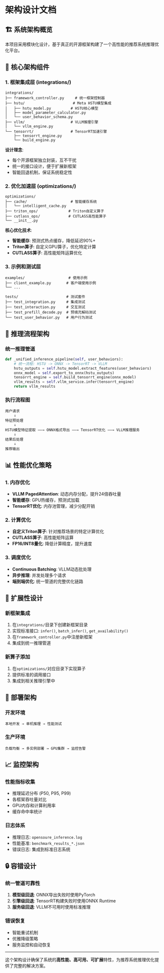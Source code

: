 # 架构设计文档

## 🏗️ 系统架构概览

本项目采用模块化设计，基于真正的开源框架构建了一个高性能的推荐系统推理优化平台。

## 🔌 核心架构组件

### 1. 框架集成层 (integrations/)
```
integrations/
├── framework_controller.py     # 统一框架控制器
├── hstu/                      # Meta HSTU模型集成
│   ├── hstu_model.py         # HSTU核心模型
│   ├── model_parameter_calculator.py
│   └── user_behavior_schema.py
├── vllm/                     # VLLM推理引擎
│   └── vllm_engine.py
└── tensorrt/                 # TensorRT加速引擎
    ├── tensorrt_engine.py
    └── build_engine.py
```

**设计理念**:
- 每个开源框架独立封装，互不干扰
- 统一的接口设计，便于扩展新框架
- 智能回退机制，保证系统稳定性

### 2. 优化加速层 (optimizations/)
```
optimizations/
├── cache/                    # 智能缓存系统
│   └── intelligent_cache.py
├── triton_ops/              # Triton自定义算子
├── cutlass_ops/             # CUTLASS高性能算子
└── __init__.py
```

**核心优化技术**:
- **智能缓存**: 预测式热点缓存，降低延迟90%+
- **Triton算子**: 自定义GPU算子，优化特定计算
- **CUTLASS算子**: 高性能矩阵运算优化

### 3. 示例和测试层
```
examples/                    # 使用示例
├── client_example.py       # 客户端使用示例
└── ...

tests/                      # 测试套件
├── test_integration.py     # 集成测试
├── test_interaction.py     # 交互测试
├── test_prefill_decode.py  # 预填充解码测试
└── test_user_behavior.py   # 用户行为测试
```

## 🔄 推理流程架构

### 统一推理管道
```python
def _unified_inference_pipeline(self, user_behaviors):
    # 统一流程: HSTU -> ONNX -> TensorRT -> VLLM
    hstu_outputs = self.hstu_model.extract_features(user_behaviors)
    onnx_model = self.export_to_onnx(hstu_outputs)
    tensorrt_engine = self.build_tensorrt_engine(onnx_model)
    vllm_results = self.vllm_service.infer(tensorrt_engine)
    return vllm_results
```

### 执行流程图
```
用户请求
    ↓
特征预处理
    ↓
HSTU模型特征提取 ——→ ONNX格式导出 ——→ TensorRT优化 ——→ VLLM推理服务
    ↓
结果后处理
    ↓  
推荐输出
```

## 📊 性能优化策略

### 1. 内存优化
- **VLLM PagedAttention**: 动态内存分配，提升24倍吞吐量
- **智能缓存**: GPU热缓存，预测式加载
- **TensorRT优化**: 内存池管理，减少分配开销

### 2. 计算优化
- **自定义Triton算子**: 针对推荐场景的特定计算优化
- **CUTLASS算子**: 高性能矩阵运算
- **FP16/INT8量化**: 降低计算精度，提升速度

### 3. 调度优化
- **Continuous Batching**: VLLM动态批处理
- **异步推理**: 并发处理多个请求
- **端到端优化**: 统一管道的完整优化链路

## 🔧 扩展性设计

### 新框架集成
1. 在`integrations/`目录下创建新框架目录
2. 实现标准接口: `infer()`, `batch_infer()`, `get_availability()`
3. 在`framework_controller.py`中注册新框架
4. 集成到统一推理管道

### 新算子添加
1. 在`optimizations/`对应目录下实现算子
2. 提供标准的调用接口
3. 集成到相关推理引擎中

## 🚀 部署架构

### 开发环境
```
本地开发 → 单机推理 → 性能测试
```

### 生产环境  
```
负载均衡 → 多实例部署 → GPU集群 → 监控告警
```

## 📈 监控架构

### 性能指标收集
- 推理延迟分布 (P50, P95, P99)
- 各框架吞吐量对比
- GPU内存和计算利用率
- 缓存命中率统计

### 日志体系
- 推理日志: `opensoure_inference.log`
- 性能基准: `benchmark_results_*.json`
- 错误日志: 集成到标准日志系统

## 🔒 容错设计

### 统一管道可靠性
1. **模型级回退**: ONNX导出失败时使用PyTorch
2. **引擎级回退**: TensorRT构建失败时使用ONNX Runtime
3. **服务级回退**: VLLM不可用时使用标准推理

### 错误恢复
- 智能重试机制
- 优雅降级策略  
- 服务监控和自动恢复

---

这个架构设计确保了系统的**高性能、高可用、可扩展**特性，为推荐系统推理优化提供了完整的解决方案。
